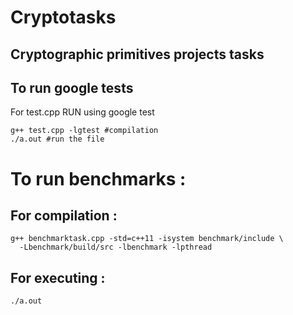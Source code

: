 # Cryptotasks

## Cryptographic primitives projects tasks

## To run google tests

 For test.cpp 
 RUN using google test
 ```
 g++ test.cpp -lgtest #compilation
 ./a.out #run the file
 ```
# To run benchmarks :

## For compilation :
```
g++ benchmarktask.cpp -std=c++11 -isystem benchmark/include \
  -Lbenchmark/build/src -lbenchmark -lpthread
```

## For executing :
```
./a.out
```
